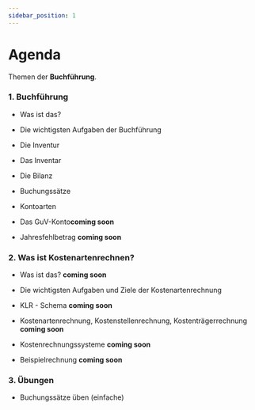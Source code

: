 ```yaml
---
sidebar_position: 1
---
```


# Agenda

Themen der **Buchführung**.

### 1. Buchführung

- Was ist das?

- Die wichtigsten Aufgaben der Buchführung

- Die Inventur

- Das Inventar

- Die Bilanz

- Buchungssätze

- Kontoarten

- Das GuV-Konto**coming soon**

- Jahresfehlbetrag **coming soon**

### 2. Was ist Kostenartenrechnen?

- Was ist das? **coming soon**

- Die wichtigsten Aufgaben und Ziele der Kostenartenrechnung

- KLR - Schema **coming soon**

- Kostenartenrechnung, Kostenstellenrechnung, Kostenträgerrechnung **coming soon**

- Kostenrechnungssysteme **coming soon**

- Beispielrechnung **coming soon**

### 3. Übungen

- Buchungssätze üben (einfache)
